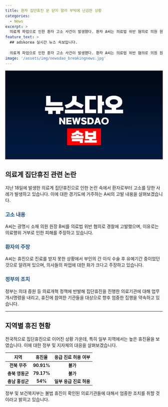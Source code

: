 ```yaml
---
title: 환자 집단휴진 문 닫지 말라 부탁에 난감한 상황
categories:
  - News
excerpt: >
  의료계 파업으로 인한 환자 고소 사건이 발생했다. 환자 A씨는 의료법 위반 혐의로 의원 원장 B씨를 경찰에 고소했는데, 이는 휴진으로 진료를 받지 못해 화가 났기 때문이다. 의협의 집단휴진에 대한 정부의 업무개시명령과 관련하여 휴진율이 높은 지역에 대한 행정처분이 예정되어 있으며, 보건복지부는 불법 휴진에 엄중히 대응할 것이라 밝혔다.
feature_text: >
  ## adskorea 실시간 뉴스 속보입니다.

  의료계 파업으로 인한 환자 고소 사건이 발생했다. 환자 A씨는 의료법 위반 혐의로 의원 원장 B씨를 경찰에 고소했는데, 이는 휴진으로 진료를 받지 못해 화가 났기 때문이다. 의협의 집단휴진에 대한 정부의 업무개시명령과 관련하여 휴진율이 높은 지역에 대한 행정처분이 예정되어 있으며, 보건복지부는 불법 휴진에 엄중히 대응할 것이라 밝혔다.
image: '/assets/img/newsdao_breakingnews.jpg'
---
```


<p><img src="/assets/img/newsdao_breakingnews.jpg" alt="adskorea 속보" /></p>

<h2 data-ke-size="size26">의료계 집단휴진 관련 논란</h2>

<p data-ke-size="size16">지난 18일에 발생한 의료계 집단휴진으로 인한 논란 속에서 환자로부터 고소를 당한 사례가 발생하고 있습니다. 이에 대한 경기도에 거주하는 A씨의 고발 내용을 살펴보겠습니다.</p>

<h3><b><span style="color: #1a5490;">고소 내용</span></b></h3>

<p data-ke-size="size16">A씨는 광명시 소재 의원 원장 B씨를 의료법 위반 혐의로 경찰에 고발했으며, 이유로는 의료행위 거부로 인한 피해를 주장하고 있습니다.</p>

<h3><b><span style="color: #1a5490;">환자의 주장</span></b></h3>

<p data-ke-size="size16">A씨는 휴진으로 진료를 받지 못한 상황에서 부인의 간 이식 수술 후 유예기간 중이었던 것으로 알려져 있으며, 의사들의 파업에 대한 화가 크다고 주장하고 있습니다.</p>

<h3><b><span style="color: #1a5490;">정부의 조치</span></b></h3>

<p data-ke-size="size16">정부는 의대 증원 등 의료개혁 정책에 반발해 집단휴진을 진행한 의료기관에 대해 업무개시명령을 내리고, 휴진에 참여한 기관들을 대상으로 향후 엄중한 집행을 약속하고 있습니다.</p>

<hr>

<h2 data-ke-size="size26">지역별 휴진 현황</h2>

<p data-ke-size="size16">전국적으로 집단휴진으로 이어진 상황 가운데, 특히 일부 지역에서는 높은 휴진율을 보였습니다. 이에 대한 정부 및 지자체의 대응을 살펴보겠습니다.</p>

<table>
<thead>
<tr>
<th>지역</th>
<th>휴진율</th>
<th>응급 진료 허용 여부</th>
</tr>
</thead>
<tbody>
<tr>
<td style="text-align: center; height: 17px;"><b>전북 무주</b></td>
<td style="text-align: center; height: 17px;"><b>90.91%</b></td>
<td style="text-align: center; height: 17px;"><b>불가</b></td>
</tr>
<tr>
<td style="text-align: center; height: 17px;"><b>충북 영동군</b></td>
<td style="text-align: center; height: 17px;"><b>79.17%</b></td>
<td style="text-align: center; height: 17px;"><b>불가</b></td>
</tr>
<tr>
<td style="text-align: center; height: 17px;"><b>충남 홍성군</b></td>
<td style="text-align: center; height: 17px;"><b>54%</b></td>
<td style="text-align: center; height: 17px;"><b>일부 응급 진료 허용</b></td>
</tr>
</tbody>
</table>

<p data-ke-size="size16">정부 및 보건복지부는 불법 휴진이 확인된 의료기관들에 대해서 엄중한 조치를 취할 것이라고 밝히고 있습니다.</p>

